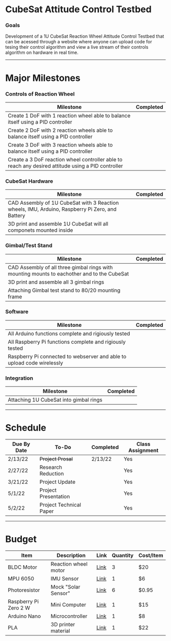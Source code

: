 # CubeSat Attitude Control Testbed
### Goals
Development of a 1U CubeSat Reaction Wheel Attitude Control Testbed that can be acessed through a website where anyone can upload code for tesing their control algorithm and view a live stream of their controls algorithm on hardware in real time.

---

# Major Milestones
### Controls of Reaction Wheel
| Milestone | Completed |
| --- | ---
| Create 1 DoF with 1 reaction wheel able to balance itself using a PID controller |    
| Create 2 DoF with 2 reaction wheels able to balance itself using a PID controller |    
| Create 3 DoF with 3 reaction wheels able to balance itself using a PID controller |   
| Create a 3 DoF reaction wheel controller able to reach any desired attitude using a PID controller |

### CubeSat Hardware
| Milestone | Completed |
| --- | ---
| CAD Assembly of 1U CubeSat with 3 Reaction wheels, IMU, Arduino, Raspberry Pi Zero, and Battery |    
| 3D print and assemble 1U CubeSat will all componets mounted inside |    

### Gimbal/Test Stand
| Milestone | Completed |
| --- | --- 
| CAD Assembly of all three gimbal rings with mounting mounts to eachother and to the CubeSat |    
| 3D print and assemble all 3 gimbal rings |   
| Attaching Gimbal test stand to 80/20 mounting frame |   

### Software
| Milestone | Completed |
| --- | --- 
| All Arduino functions complete and rigiously tested |
| All Raspberry Pi functions complete and rigiously tested |   
| Raspberry Pi connected to webserver and able to upload code wirelessly |


### Integration 
| Milestone | Completed |
| --- | ---
| Attaching 1U CubeSat into gimbal rings  | 

---

# Schedule
| Due By Date | To-Do | Completed | Class Assignment
--- | --- | --- | ---
| 2/13/22 | ~~Project Prosal~~ | 2/13/22 | Yes
| 2/27/22 | Research Reduction |   | Yes
| 3/21/22 | Project Update |    | Yes
| 5/1/22 | Project Presentation |   | Yes
| 5/2/22 | Project Technical Paper |   | Yes

---

# Budget
| Item | Description | Link | Quantity | Cost/Item |
--- | --- | --- | --- | ---
| BLDC Motor | Reaction wheel motor | [Link](https://www.ebay.com/itm/264321073124) | 3 | $20
| MPU 6050 | IMU Sensor | [Link](https://www.amazon.com/HiLetgo-MPU-6050-Accelerometer-Gyroscope-Converter/dp/B01DK83ZYQ?th=1) | 1 | $6
| Photoresistor | Mock "Solar Sensor" | [Link](https://www.adafruit.com/product/161) | 6 | $0.95
| Raspberry Pi Zero 2 W | Mini Computer | [Link](https://www.canakit.com/raspberry-pi-zero-2-w.html) | 1 | $15
| Arduino Nano | Microcontroller | [Link](https://www.amazon.com/ELEGOO-Arduino-ATmega328P-Without-Compatible/dp/B0713XK923) | 1 | $8
| PLA | 3D printer material | [Link](https://www.amazon.com/HATCHBOX-3D-Filament-Dimensional-Accuracy/dp/B00J0ECR5I/ref=sr_1_6?crid=22M7AM47VNUVS&keywords=pla&qid=1644781036&sprefix=pla%2Caps%2C127&sr=8-6) | 1 | $22
